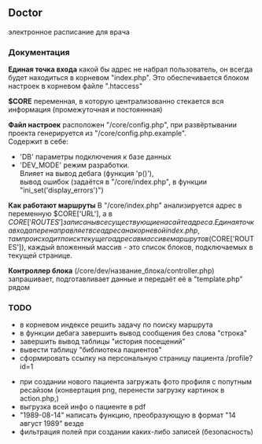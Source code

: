 ## Doctor  
электронное расписание для врача  

### Документация  
__Единая точка входа__ какой бы адрес не набрал пользователь, он всегда будет находиться в корневом "index.php". Это обеспечивается блоком настроек в корневом файле ".htaccess"  

__$CORE__ переменная, в которую централизованно стекается вся информация (промежуточная и постояннная)

__Файл настроек__ расположен "/core/config.php", при развёртывании проекта генерируется из "/core/config.php.example".  
Содержит в себе:  
- 'DB' параметры подключения к базе данных  
- 'DEV_MODE' режим разработки.  
Влияет на вывод дебага (функция 'p()'),  
вывод ошибок (задаётся в "/core/index.php", в функции "ini_set('display_errors')")  

__Как работают маршруты__ В "/core/index.php" анализируется адрес в переменную $CORE['URL'], а в $CORE['ROUTES'] записаны все существующие на сайте адреса. Единая точка входа перенаправляет все адреса на корневой index.php, там происходит поиск текущего адреса в массиве маршрутов ($CORE['ROUTES']), каждый вложенный массив - это список блоков, подключаемых в текущей странице.

__Контроллер блока__ (/core/dev/название_блока/controller.php) запрашивает, подготавливает данные и передаёт её в "template.php" рядом

### TODO 
+  в корневом индексе решить задачу по поиску маршрута  
+ в функции дебага завершить вывод сообщения без слова "строка"  
+ завершить вывод таблицы "история посещений"
+ вывести таблицу "библиотека пациентов"
+ сформировать ссылку на персональную страницу пациента /profile?id=1
- при создании нового пациента загружать фото профиля с попутным ресайзом (конвертация png, перенести загрузку картинок в action.php,)
- выгрузка всей инфо о пациенте в pdf
- "1989-08-14" написать функцию, преобразующую в формат "14 август 1989" везде  
- фильтрация полей при создании каких-либо записей (безопасность)